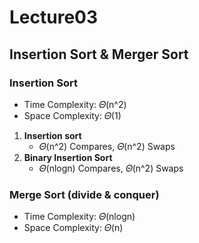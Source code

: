 # Lecture03
## Insertion Sort & Merger Sort

### Insertion Sort
- Time Complexity: 𝛩(n^2)
- Space Complexity: 𝛩(1)

1. **Insertion sort**
   - 𝛩(n^2) Compares, 𝛩(n^2) Swaps
2. **Binary Insertion Sort**
   - 𝛩(nlogn) Compares, 𝛩(n^2) Swaps

### Merge Sort (divide & conquer)
- Time Complexity: 𝛩(nlogn)
- Space Complexity: 𝛩(n)